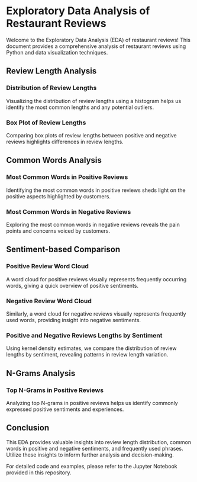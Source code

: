 # Exploratory Data Analysis of Restaurant Reviews

Welcome to the Exploratory Data Analysis (EDA) of restaurant reviews! This document provides a comprehensive analysis of restaurant reviews using Python and data visualization techniques.

## Review Length Analysis

### Distribution of Review Lengths
Visualizing the distribution of review lengths using a histogram helps us identify the most common lengths and any potential outliers.

### Box Plot of Review Lengths
Comparing box plots of review lengths between positive and negative reviews highlights differences in review lengths.

## Common Words Analysis

### Most Common Words in Positive Reviews
Identifying the most common words in positive reviews sheds light on the positive aspects highlighted by customers.

### Most Common Words in Negative Reviews
Exploring the most common words in negative reviews reveals the pain points and concerns voiced by customers.


## Sentiment-based Comparison

### Positive Review Word Cloud
A word cloud for positive reviews visually represents frequently occurring words, giving a quick overview of positive sentiments.


### Negative Review Word Cloud
Similarly, a word cloud for negative reviews visually represents frequently used words, providing insight into negative sentiments.


### Positive and Negative Reviews Lengths by Sentiment
Using kernel density estimates, we compare the distribution of review lengths by sentiment, revealing patterns in review length variation.


## N-Grams Analysis

### Top N-Grams in Positive Reviews
Analyzing top N-grams in positive reviews helps us identify commonly expressed positive sentiments and experiences.


## Conclusion

This EDA provides valuable insights into review length distribution, common words in positive and negative sentiments, and frequently used phrases. Utilize these insights to inform further analysis and decision-making.

For detailed code and examples, please refer to the Jupyter Notebook provided in this repository.
